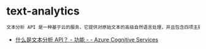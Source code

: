 # text-analytics

```c#
文本分析 API 是一种基于云的服务，它提供对原始文本的高级自然语言处理，并且包含四项主要功能：情绪分析、关键短语提取、语言检测和命名实体识别。
```

- [什么是文本分析 API？ - 功能 - - Azure Cognitive Services](https://docs.microsoft.com/zh-cn/azure/cognitive-services/text-analytics/overview)
